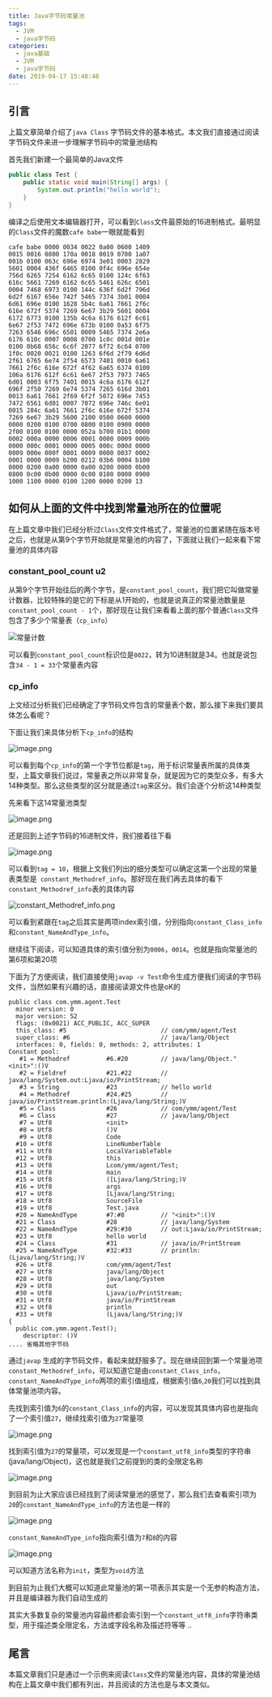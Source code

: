 ```yaml
---
title: Java字节码常量池
tags:
  - JVM
  - java字节码
categories:
  - java基础
  - JVM
  - java字节码
date: 2019-04-17 15:48:48
---
```


## 引言

上篇文章简单介绍了`java Class` 字节码文件的基本格式。本文我们直接通过阅读字节码文件来进一步理解字节码中的常量池结构


首先我们新建一个最简单的Java文件

```java
public class Test {
    public static void main(String[] args) {
        System.out.println("hello world");
    }
}
```

编译之后使用文本编辑器打开，可以看到`Class`文件最原始的16进制格式。最明显的`Class`文件的魔数`cafe babe`一眼就能看到

```
cafe babe 0000 0034 0022 0a00 0600 1409
0015 0016 0800 170a 0018 0019 0700 1a07
001b 0100 063c 696e 6974 3e01 0003 2829
5601 0004 436f 6465 0100 0f4c 696e 654e
756d 6265 7254 6162 6c65 0100 124c 6f63
616c 5661 7269 6162 6c65 5461 626c 6501
0004 7468 6973 0100 144c 636f 6d2f 796d
6d2f 6167 656e 742f 5465 7374 3b01 0004
6d61 696e 0100 1628 5b4c 6a61 7661 2f6c
616e 672f 5374 7269 6e67 3b29 5601 0004
6172 6773 0100 135b 4c6a 6176 612f 6c61
6e67 2f53 7472 696e 673b 0100 0a53 6f75
7263 6546 696c 6501 0009 5465 7374 2e6a
6176 610c 0007 0008 0700 1c0c 001d 001e
0100 0b68 656c 6c6f 2077 6f72 6c64 0700
1f0c 0020 0021 0100 1263 6f6d 2f79 6d6d
2f61 6765 6e74 2f54 6573 7401 0010 6a61
7661 2f6c 616e 672f 4f62 6a65 6374 0100
106a 6176 612f 6c61 6e67 2f53 7973 7465
6d01 0003 6f75 7401 0015 4c6a 6176 612f
696f 2f50 7269 6e74 5374 7265 616d 3b01
0013 6a61 7661 2f69 6f2f 5072 696e 7453
7472 6561 6d01 0007 7072 696e 746c 6e01
0015 284c 6a61 7661 2f6c 616e 672f 5374
7269 6e67 3b29 5600 2100 0500 0600 0000
0000 0200 0100 0700 0800 0100 0900 0000
2f00 0100 0100 0000 052a b700 01b1 0000
0002 000a 0000 0006 0001 0000 0009 000b
0000 000c 0001 0000 0005 000c 000d 0000
0009 000e 000f 0001 0009 0000 0037 0002
0001 0000 0009 b200 0212 03b6 0004 b100
0000 0200 0a00 0000 0a00 0200 0000 0b00
0800 0c00 0b00 0000 0c00 0100 0000 0900
1000 1100 0000 0100 1200 0000 0200 13
```

## 如何从上面的文件中找到常量池所在的位置呢

在上篇文章中我们已经分析过`Class`文件文件格式了，常量池的位置紧随在版本号之后，也就是从第9个字节开始就是常量池的内容了，下面就让我们一起来看下常量池的具体内容

### constant_pool_count u2

从第9个字节开始往后的两个字节，是`constant_pool_count`，我们把它叫做常量计数器，比较特殊的是它的下标是从1开始的，也就是说真正的常量池数量是`constant_pool_count - 1`个，那好现在让我们来看看上面的那个普通`Class`文件包含了多少个常量表（`cp_info`）

![常量计数](https://upload-images.jianshu.io/upload_images/2717496-1e1c7e2eecf80bc1.png?imageMogr2/auto-orient/strip%7CimageView2/2/w/1240)

可以看到`constant_pool_count`标识位是`0022`，转为10进制就是34。也就是说包含`34 - 1 = 33`个常量表内容

### cp_info

上文经过分析我们已经确定了字节码文件包含的常量表个数，那么接下来我们要具体怎么看呢？

下面让我们来具体分析下`cp_info`的结构

![image.png](https://upload-images.jianshu.io/upload_images/2717496-e45775e88817026d.png?imageMogr2/auto-orient/strip%7CimageView2/2/w/1240)

可以看到每个`cp_info`的第一个字节位都是`tag`，用于标识常量表所属的具体类型，上篇文章我们说过，常量表之所以非常复杂，就是因为它的类型众多，有多大14种类型。那么这些类型的区分就是通过`tag`来区分。我们会逐个分析这14种类型

先来看下这14常量池类型

![image.png](https://upload-images.jianshu.io/upload_images/2717496-5f84affafe924089.png?imageMogr2/auto-orient/strip%7CimageView2/2/w/1240)

还是回到上述字节码的16进制文件，我们接着往下看

![image.png](https://upload-images.jianshu.io/upload_images/2717496-e413777a45543d46.png?imageMogr2/auto-orient/strip%7CimageView2/2/w/1240)

可以看到`tag = 10`，根据上文我们列出的细分类型可以确定这第一个出现的常量表类型是`
constant_Methodref_info`。那好现在我们再去具体的看下`constant_Methodref_info`表的具体内容

![constant_Methodref_info.png](https://upload-images.jianshu.io/upload_images/2717496-10a980be4439b580.png?imageMogr2/auto-orient/strip%7CimageView2/2/w/1240)

可以看到紧跟在`tag`之后其实是两项index索引值，分别指向`constant_Class_info`和`constant_NameAndType_info`。

继续往下阅读，可以知道具体的索引值分别为`0006`，`0014`。也就是指向常量池的第6项和第20项

下面为了方便阅读，我们直接使用`javap -v Test`命令生成方便我们阅读的字节码文件，当然如果有兴趣的话，直接阅读源文件也是oK的

```
public class com.ymm.agent.Test
  minor version: 0
  major version: 52
  flags: (0x0021) ACC_PUBLIC, ACC_SUPER
  this_class: #5                          // com/ymm/agent/Test
  super_class: #6                         // java/lang/Object
  interfaces: 0, fields: 0, methods: 2, attributes: 1
Constant pool:
   #1 = Methodref          #6.#20         // java/lang/Object."<init>":()V
   #2 = Fieldref           #21.#22        // java/lang/System.out:Ljava/io/PrintStream;
   #3 = String             #23            // hello world
   #4 = Methodref          #24.#25        // java/io/PrintStream.println:(Ljava/lang/String;)V
   #5 = Class              #26            // com/ymm/agent/Test
   #6 = Class              #27            // java/lang/Object
   #7 = Utf8               <init>
   #8 = Utf8               ()V
   #9 = Utf8               Code
  #10 = Utf8               LineNumberTable
  #11 = Utf8               LocalVariableTable
  #12 = Utf8               this
  #13 = Utf8               Lcom/ymm/agent/Test;
  #14 = Utf8               main
  #15 = Utf8               ([Ljava/lang/String;)V
  #16 = Utf8               args
  #17 = Utf8               [Ljava/lang/String;
  #18 = Utf8               SourceFile
  #19 = Utf8               Test.java
  #20 = NameAndType        #7:#8          // "<init>":()V
  #21 = Class              #28            // java/lang/System
  #22 = NameAndType        #29:#30        // out:Ljava/io/PrintStream;
  #23 = Utf8               hello world
  #24 = Class              #31            // java/io/PrintStream
  #25 = NameAndType        #32:#33        // println:(Ljava/lang/String;)V
  #26 = Utf8               com/ymm/agent/Test
  #27 = Utf8               java/lang/Object
  #28 = Utf8               java/lang/System
  #29 = Utf8               out
  #30 = Utf8               Ljava/io/PrintStream;
  #31 = Utf8               java/io/PrintStream
  #32 = Utf8               println
  #33 = Utf8               (Ljava/lang/String;)V
{
  public com.ymm.agent.Test();
    descriptor: ()V
.... 省略其他字节码
```

通过`javap` 生成的字节码文件，看起来就舒服多了。现在继续回到第一个常量池项`constant_Methodref_info`，可以知道它是由`constant_Class_info`，`constant_NameAndType_info`两项的索引值组成，根据索引值`6`,`20`我们可以找到具体常量池项内容。

先找到索引值为`6`的`constant_Class_info`的内容，可以发现其具体内容也是指向了一个索引值`27`，继续找索引值为`27`常量项

![image.png](https://upload-images.jianshu.io/upload_images/2717496-5c7eb023de534a0b.png?imageMogr2/auto-orient/strip%7CimageView2/2/w/1240)

找到索引值为`27`的常量项，可以发现是一个`constant_utf8_info`类型的字符串(java/lang/Object)，这也就是我们之前提到的类的全限定名称

![image.png](https://upload-images.jianshu.io/upload_images/2717496-22a9e1eb96234b8d.png?imageMogr2/auto-orient/strip%7CimageView2/2/w/1240)



到目前为止大家应该已经找到了阅读常量池的感觉了，那么我们去查看索引项为`20`的`constant_NameAndType_info`的方法也是一样的

![image.png](https://upload-images.jianshu.io/upload_images/2717496-4332f33c24364301.png?imageMogr2/auto-orient/strip%7CimageView2/2/w/1240)


`constant_NameAndType_info`指向索引值为`7`和`8`的内容

![image.png](https://upload-images.jianshu.io/upload_images/2717496-0e0729faf2be3012.png?imageMogr2/auto-orient/strip%7CimageView2/2/w/1240)


可以知道方法名称为`init`，类型为`void`方法

到目前为止我们大概可以知道此常量池的第一项表示其实是一个无参的构造方法，并且是编译器为我们自动生成的

其实大多数复杂的常量池内容最终都会索引到一个`constant_utf8_info`字符串类型，用于描述类全限定名，方法或字段名称及描述符等等 ..

## 尾言

本篇文章我们只是通过一个示例来阅读`Class`文件的常量池内容，具体的常量池结构在上篇文章中我们都有列出，并且阅读的方法也是与本文类似。



